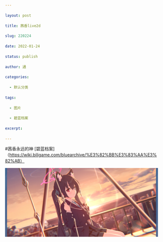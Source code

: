 ```yaml
---

layout: post

title: 茜香live2d

slug: 220224

date: 2022-01-24

status: publish

author: 通

categories: 

  - 默认分类

tags: 

  - 图片

  - 碧蓝档案

excerpt: 

---
```


#茜香永远的神
  [碧蓝档案]（https://wiki.biligame.com/bluearchive/%E3%82%BB%E3%83%AA%E3%82%AB）

![blhx](./images/Screenshot_2022-01-24-13-40-28-654_com.nexon.bluearchive.jpg)
